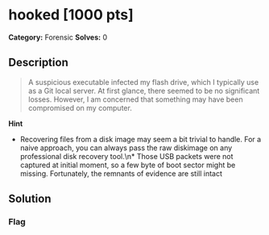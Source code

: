 # hooked [1000 pts]

**Category:** Forensic
**Solves:** 0

## Description
>A suspicious executable infected my flash drive, which I typically use as a Git local server. At first glance, there seemed to be no significant losses. However, I am concerned that something may have been compromised on my computer.

**Hint**
* Recovering files from a disk image may seem a bit trivial to handle. For a naive approach, you can always pass the raw diskimage on any professional disk recovery tool.\n* Those USB packets were not captured at initial moment, so a few byte of boot sector might be missing. Fortunately, the remnants of evidence are still intact

## Solution

### Flag

